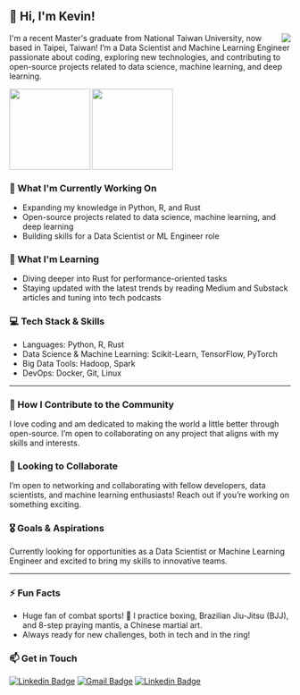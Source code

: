 ## 👋 Hi, I'm Kevin!
<img src='https://github.com/images/mona-whisper.gif' align='right'>
I'm a recent Master's graduate from National Taiwan University, now based in Taipei, Taiwan! 
I’m a Data Scientist and Machine Learning Engineer passionate about coding, exploring new technologies, and contributing to open-source projects related to data science, machine learning, and deep learning.

<img src='https://github-readme-stats.vercel.app/api?username=kevinkevin556&hide=issues&hide_border=true' align='left' height=145> <img src='https://github-readme-stats.vercel.app/api/top-langs/?username=kevinkevin556&layout=compact&size_weight=0.1&count_weight=2&hide_border=true' height=145>

### 🔭 What I'm Currently Working On
* Expanding my knowledge in Python, R, and Rust
* Open-source projects related to data science, machine learning, and deep learning
* Building skills for a Data Scientist or ML Engineer role
  
### 🌱 What I'm Learning
* Diving deeper into Rust for performance-oriented tasks
* Staying updated with the latest trends by reading Medium and Substack articles and tuning into tech podcasts
  
### 💻 Tech Stack & Skills
* Languages: Python, R, Rust
* Data Science & Machine Learning: Scikit-Learn, TensorFlow, PyTorch
* Big Data Tools: Hadoop, Spark
* DevOps: Docker, Git, Linux

---
### 👯 How I Contribute to the Community
I love coding and am dedicated to making the world a little better through open-source. I’m open to collaborating on any project that aligns with my skills and interests.

### 🤝 Looking to Collaborate
I’m open to networking and collaborating with fellow developers, data scientists, and machine learning enthusiasts! Reach out if you’re working on something exciting.

### 🎖️ Goals & Aspirations 
Currently looking for opportunities as a Data Scientist or Machine Learning Engineer and excited to bring my skills to innovative teams.

---
### ⚡ Fun Facts
* Huge fan of combat sports! 🥊 I practice boxing, Brazilian Jiu-Jitsu (BJJ), and 8-step praying mantis, a Chinese martial art.
* Always ready for new challenges, both in tech and in the ring!

### 📫 Get in Touch
[![Linkedin Badge](https://img.shields.io/badge/-洪振倫-blue?style=flat-square&logo=Linkedin&logoColor=white&link=https://www.linkedin.com/in/洪振倫/)](https://www.linkedin.com/in/%E6%8C%AF%E5%80%AB-%E6%B4%AA-812714161)
[![Gmail Badge](https://img.shields.io/badge/-zhenlun.hong01@gmail.com-c14438?style=flat-square&logo=Gmail&logoColor=white&link=mailto:zhenlun.hong01@gmail.com)](mailto:zhenlun.hong01@gmail.com)
[![Linkedin Badge](https://img.shields.io/badge/-kevinkevin556-black?style=flat-square&logo=github&logoColor=white&link=https://github.com/kevinkevin556/)](https://github.com/kevinkevin556) 


